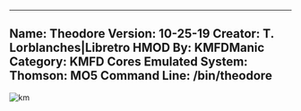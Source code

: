 -----------------------
Name: Theodore
Version: 10-25-19
Creator: T. Lorblanches|Libretro
HMOD By: KMFDManic
Category: KMFD Cores
Emulated System: Thomson: MO5
Command Line: /bin/theodore
-----------------------
![km](https://i.imgur.com/QG1qF1u.png)
